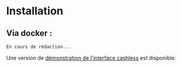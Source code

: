 # Installation

## Via docker :

```text
En cours de rédaction...
```
Une version de [démonstration de l'interface cashless](/docs/presentation/Demonstration) est disponible.
